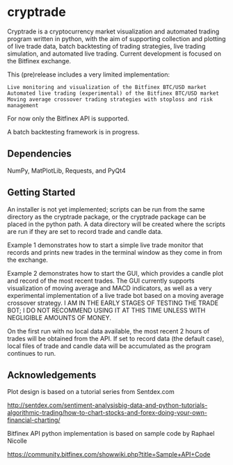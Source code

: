 cryptrade
=========

Cryptrade is a cryptocurrency market visualization and automated trading 
program written in python, with the aim of supporting collection and 
plotting of live trade data, batch backtesting of trading strategies, 
live trading simulation, and automated live trading. Current development 
is focused on the Bitfinex exchange. 

This (pre)release includes a very limited implementation:

    Live monitoring and visualization of the Bitfinex BTC/USD market
    Automated live trading (experimental) of the Bitfinex BTC/USD market
    Moving average crossover trading strategies with stoploss and risk management

For now only the Bitfinex API is supported. 

A batch backtesting framework is in progress.


Dependencies
-------------

NumPy, MatPlotLib, Requests, and PyQt4


Getting Started
-------------

An installer is not yet implemented; scripts can be run from the same 
directory as the cryptrade package, or the cryptrade package can be
placed in the python path. A data directory will be created where the 
scripts are run if they are set to record trade and candle data.

Example 1 demonstrates how to start a simple live trade monitor that 
records and prints new trades in the terminal window as they come in 
from the exchange. 

Example 2 demonstrates how to start the GUI, which provides a candle plot
and record of the most recent trades. The GUI currently supports 
visualization of moving average and MACD indicators, as well as a very 
experimental implementation of a live trade bot based on a moving average 
crossover strategy. I AM IN THE EARLY STAGES OF TESTING THE TRADE BOT;
I DO NOT RECOMMEND USING IT AT THIS TIME UNLESS WITH NEGLIGIBLE AMOUNTS 
OF MONEY. 

On the first run with no local data available, the most recent 2 hours
of trades will be obtained from the API. If set to record data (the default
case), local files of trade and candle data will be accumulated as the 
program continues to run.




Acknowledgements
-------------

Plot design is based on a tutorial series from Sentdex.com

<http://sentdex.com/sentiment-analysisbig-data-and-python-tutorials-algorithmic-trading/how-to-chart-stocks-and-forex-doing-your-own-financial-charting/>

Bitfinex API python implementation is based on sample code by Raphael Nicolle 

<https://community.bitfinex.com/showwiki.php?title=Sample+API+Code>
